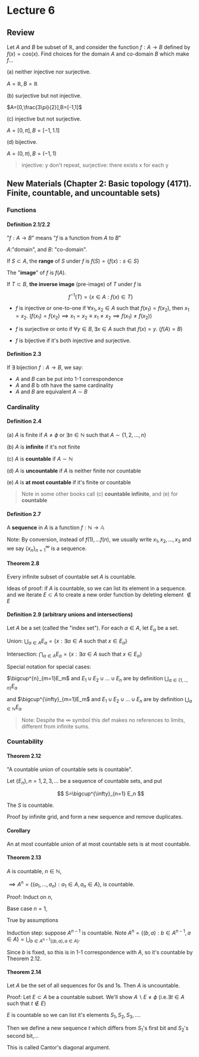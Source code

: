 # Lecture 6

## Review

Let $A$ and $B$ be subset of $\mathbb{R}$, and consider the function $f:A \to B$ defined by $f(x)=cos(x)$. Find choices for the domain $A$ and co-domain $B$ which make $f$...

(a) neither injective nor surjective.

$A=\mathbb{R},B=\mathbb{R}$

(b) surjective but not injective.

$A=[0,\frac{3\pi}{2}],B=[-1,1]$

(c) injective but not surjective.

$A=[0,\pi],B=[-1,1.1]$

(d) bijective.

$A=(0,\pi),B=(-1,1)$

> injective: y don't repeat, surjective: there exists x for each y

## New Materials (Chapter 2: Basic topology (4171). Finite, countable, and uncountable sets)

### Functions

#### Definition 2.1/2.2

"$f:A\to B$" means "$f$ is a function from $A$ to $B$"

$A$:"domain", and $B$: "co-domain".

If $S\subset A$, the **range** of $S$ under $f$ is $f(S)=\{f(x):s\in S\}$

The "**image**" of $f$ is $f(A)$.

If $T\subset B$, **the inverse image** (pre-image) of $T$ under $f$ is 

$$
f^{-1}(T)=\{x\in A: f(x)\in T\}
$$

* $f$ is injective or one-to-one if $\forall x_1,x_2\in A$ such that $f(x_1)=f(x_2)$, then $x_1=x_2$. ($f(x_1)=f(x_2)\implies x_1=x_2 \equiv x_1\neq x_2\implies f(x_1)\neq f(x_2)$)

* $f$ is surjective or onto if $\forall y\in B, \exists x\in A$ such that $f(x)=y$. ($f(A)=B$)

* $f$ is bijective if it's both injective and surjective.

#### Definition 2.3

If $\exists$ bijection $f:A\to B$, we say:

* $A$ and $B$ can be put into 1-1 correspondence
* $A$ and $B$ b oth have the same cardinality
* $A$ and $B$ are equivalent $A\sim B$

### Cardinality

#### Definition 2.4

(a) $A$ is finite if $A\neq \phi$ or $\exists n\in \mathbb{N}$ such that $A\sim \{1,2,...,n\}$

(b) $A$ is **infinite** if it's not finite

(c) $A$ is **countable** if $A\sim \mathbb{N}$

(d) $A$ is **uncountable** if $A$ is neither finite nor countable

(e) $A$ is **at most countable** if it's finite or countable

> Note in some other books call (c) **countable infinite**, and (e) for **countable**

#### Definition 2.7

A **sequence** in $A$ is a function $f:\mathbb{N}\to\mathbb{A}$

Note: By conversion, instead of $f(1),...f(n)$, we usually write $x_1,x_2,...,x_3$ and we say $\{x_n\}_{n=1}^{\infty}$ is a sequence.

#### Theorem 2.8

Every infinite subset of countable set $A$ is countable.

Ideas of proof: if $A$ is countable, so we can list its element in a sequence. and we iterate $E\subset A$ to create a new order function by deleting element $\notin E$

#### Definition 2.9 (arbitrary unions and intersections)

Let $A$ be a set (called the "index set"). For each $\alpha\in A$, let $E_{\alpha}$ be a set.

Union: $\bigcup_{\alpha \in A}E_{\alpha}=\{x:\exists \alpha \in A$ such that $x\in E_{\alpha}\}$

Intersection: $\bigcap_{\alpha \in A}E_{\alpha}=\{x:\exists \alpha \in A$ such that $x\in E_{\alpha}\}$

Special notation for special cases:

$\bigcup^{n}_{m=1}E_m$ and $E_1\cup E_2\cup ...\cup E_n$ are by definition $\bigcup_{\alpha \in \{1,..,n\}}E_{\alpha}$

and $\bigcup^{\infty}_{m=1}E_m$ and $E_1\cup E_2\cup ...\cup E_n$ are by definition $\bigcup_{\alpha \in \mathbb{N}}E_{\alpha}$

> Note: Despite the $\infty$ symbol this def makes no references to limits, different from infinite sums.

### Countability

#### Theorem 2.12

"A countable union of countable sets is countable".

Let $\{E_n\},n=1,2,3,...$ be a sequence of countable sets, and put 

$$
S=\bigcup^{\infty}_{n=1} E_n
$$

The $S$ is countable.

Proof by infinite grid, and form a new sequence and remove duplicates.

#### Corollary

An at most countable union of at most countable sets is at most countable.

#### Theorem 2.13

$A$ is countable, $n\in \mathbb{N}$,

$\implies A^n=\{(a_{1},...,a_{n}):a_1\in A, a_n\in A\}$, is countable.

Proof: Induct on $n$, 

Base case $n=1$,

True by assumptions

Induction step: suppose $A^{n-1}$ is countable. Note $A^n=\{(b,a):b\in A^{n-1},a\in A\}=\bigcup_{b\in A^{n-1}\{(b,a),a\in A\}}$.

Since $b$ is fixed, so this is in 1-1 correspondence with $A$, so it's countable by Theorem 2.12.

#### Theorem 2.14

Let $A$ be the set of all sequences for 0s and 1s. Then $A$ is uncountable.

Proof: Let $E\subset A$ be a countable subset. We'll show $A\backslash E\neq \phi$ (i.e.$\exists t\in A$ such that $t\notin E$)

$E$ is countable so we can list it's elements $S_1,S_2,S_3,...$.

Then we define a new sequence $t$ which differs from $S_1$'s first bit and $S_2$'s second bit,...

This is called Cantor's diagonal argument.
